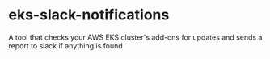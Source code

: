 # eks-slack-notifications
A tool that checks your AWS EKS cluster's add-ons for updates and sends a report to slack if anything is found
